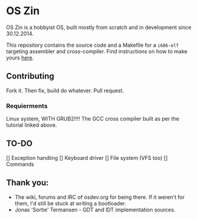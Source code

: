 # OS Zin
OS Zin is a hobbyist OS, built mostly from scratch and in development since 30.12.2014.

This repository contains the source code and a Makefile for a ```i686-elf``` targeting assembler and cross-compiler. Find instructions on how to make yours [here](http://wiki.osdev.org/GCC_Cross-Compiler).

## Contributing

Fork it. Then fix, build do whatever. Pull request.

### Requierments

Linux system, WITH GRUB2!!!!
The GCC cross compiler built as per the tutorial linked above.

## TO-DO

[] Exception handling
[] Keyboard driver
[] File system (VFS too)
[] Commands



## Thank you:
* The wiki, forums and IRC of osdev.org for being there. If it weren't for them, I'd still be stuck at writing a bootloader.
* Jonas 'Sortie' Termansen - GDT and IDT implementation sources.